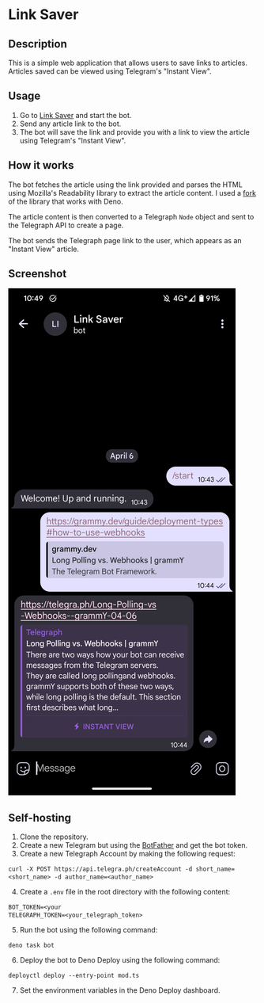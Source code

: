 # Link Saver

## Description

This is a simple web application that allows users to save links to articles.
Articles saved can be viewed using Telegram's "Instant View".

## Usage

1. Go to [Link Saver](https://t.me/link_saver_zsh_bot) and start the bot.
2. Send any article link to the bot.
3. The bot will save the link and provide you with a link to view the article using Telegram's "Instant View".

## How it works

The bot fetches the article using the link provided and parses the HTML using
Mozilla's Readability library to extract the article content.
I used a [fork](https://github.com/rtrigoso/readenobility) of the library that works with
Deno.

The article content is then converted to a Telegraph `Node` object and sent to the
Telegraph API to create a page.

The bot sends the Telegraph page link to the user, which appears as an "Instant View" article.

## Screenshot

![Screenshot](/docs/bot-screenshot.png)

## Self-hosting

1. Clone the repository.
2. Create a new Telegram but using the [BotFather](https://t.me/botfather) and get the bot token.
3. Create a new Telegraph Account by making the following request:

```shell
curl -X POST https://api.telegra.ph/createAccount -d short_name=<short_name> -d author_name=<author_name>
```

4. Create a `.env` file in the root directory with the following content:

```env
BOT_TOKEN=<your
TELEGRAPH_TOKEN=<your_telegraph_token>
```

5. Run the bot using the following command:

```shell
deno task bot
```

6. Deploy the bot to Deno Deploy using the following command:

```shell
deployctl deploy --entry-point mod.ts
```

7. Set the environment variables in the Deno Deploy dashboard.
